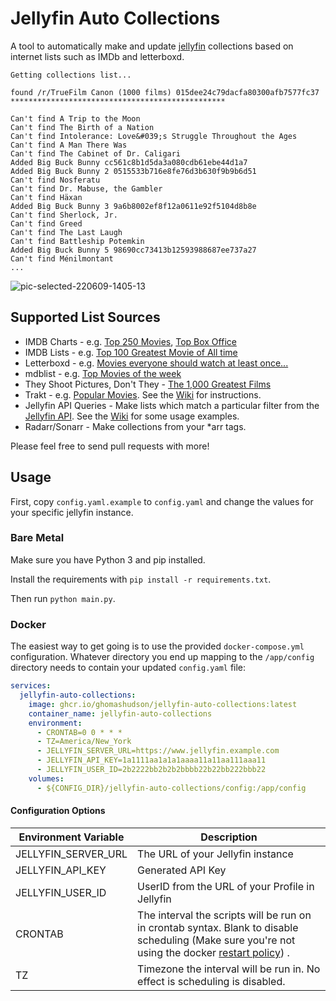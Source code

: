 # Jellyfin Auto Collections

A tool to automatically make and update [jellyfin](https://jellyfin.org) collections based on internet lists such as IMDb and letterboxd.

```
Getting collections list...

found /r/TrueFilm Canon (1000 films) 015dee24c79dacfa80300afb7577fc37
************************************************

Can't find A Trip to the Moon
Can't find The Birth of a Nation
Can't find Intolerance: Love&#039;s Struggle Throughout the Ages
Can't find A Man There Was
Can't find The Cabinet of Dr. Caligari
Added Big Buck Bunny cc561c8b1d5da3a080cdb61ebe44d1a7
Added Big Buck Bunny 2 0515533b716e8fe76d3b630f9b9b6d51
Can't find Nosferatu
Can't find Dr. Mabuse, the Gambler
Can't find Häxan
Added Big Buck Bunny 3 9a6b8002ef8f12a0611e92f5104d8b8e
Can't find Sherlock, Jr.
Can't find Greed
Can't find The Last Laugh
Can't find Battleship Potemkin
Added Big Buck Bunny 5 98690cc73413b12593988687ee737a27
Can't find Ménilmontant
...
```

![pic-selected-220609-1405-13](https://user-images.githubusercontent.com/13795113/172853971-8b5ab33b-58a9-4073-8a28-c471e9710cdc.png)

## Supported List Sources

- IMDB Charts - e.g. [Top 250 Movies](https://imdb.com/chart/top), [Top Box Office](https://imdb.com/chart/boxoffice)
- IMDB Lists - e.g. [Top 100 Greatest Movie of All time](https://imdb.com/list/ls055592025)
- Letterboxd - e.g. [Movies everyone should watch at least once...](https://letterboxd.com/fcbarcelona/list/movies-everyone-should-watch-at-least-once)
- mdblist - e.g. [Top Movies of the week](https://mdblist.com/lists/garycrawfordgc/top-movies-of-the-week)
- They Shoot Pictures, Don't They - [The 1,000 Greatest Films](https://www.theyshootpictures.com/gf1000_all1000films_table.php)
- Trakt - e.g. [Popular Movies](https://trakt.tv/movies/popular). See the [Wiki](https://github.com/ghomasHudson/Jellyfin-Auto-Collections/wiki/Plugin-%E2%80%90-Trakt) for instructions.
- Jellyfin API Queries - Make lists which match a particular filter from the [Jellyfin API](https://api.jellyfin.org/). See the [Wiki](https://github.com/ghomasHudson/Jellyfin-Auto-Collections/wiki/Plugin-%E2%80%90-Jellyfin-API) for some usage examples.
- Radarr/Sonarr - Make collections from your *arr tags. 

Please feel free to send pull requests with more!

## Usage

First, copy `config.yaml.example` to `config.yaml` and change the values for your specific jellyfin instance.

### Bare Metal

Make sure you have Python 3 and pip installed.

Install the requirements with `pip install -r requirements.txt`.

Then run `python main.py`.

### Docker

The easiest way to get going is to use the provided `docker-compose.yml` configuration. Whatever directory you end up mapping to the `/app/config` directory needs to contain your updated `config.yaml` file:

```yaml
services:
  jellyfin-auto-collections:
    image: ghcr.io/ghomashudson/jellyfin-auto-collections:latest
    container_name: jellyfin-auto-collections
    environment:
      - CRONTAB=0 0 * * *
      - TZ=America/New_York
      - JELLYFIN_SERVER_URL=https://www.jellyfin.example.com
      - JELLYFIN_API_KEY=1a1111aa1a1a1aaaa11a11aa111aaa11
      - JELLYFIN_USER_ID=2b2222bb2b2b2bbbb22b22bb222bbb22
    volumes:
      - ${CONFIG_DIR}/jellyfin-auto-collections/config:/app/config
```


#### Configuration Options

| Environment Variable           | Description                                                                                                  |
| ------------------------------ | ------------------------------------------------------------------------------------------------------------ |
| JELLYFIN_SERVER_URL            | The URL of your Jellyfin instance                                                                            |
| JELLYFIN_API_KEY               | Generated API Key                                                                                            |
| JELLYFIN_USER_ID               | UserID from the URL of your Profile in Jellyfin                                                              |
| CRONTAB                        | The interval the scripts will be run on in crontab syntax. Blank to disable scheduling (Make sure you're not using the docker [restart policy](https://docs.docker.com/engine/containers/start-containers-automatically/)) .                      |
| TZ                             | Timezone the interval will be run in. No effect is scheduling is disabled.                                   |
